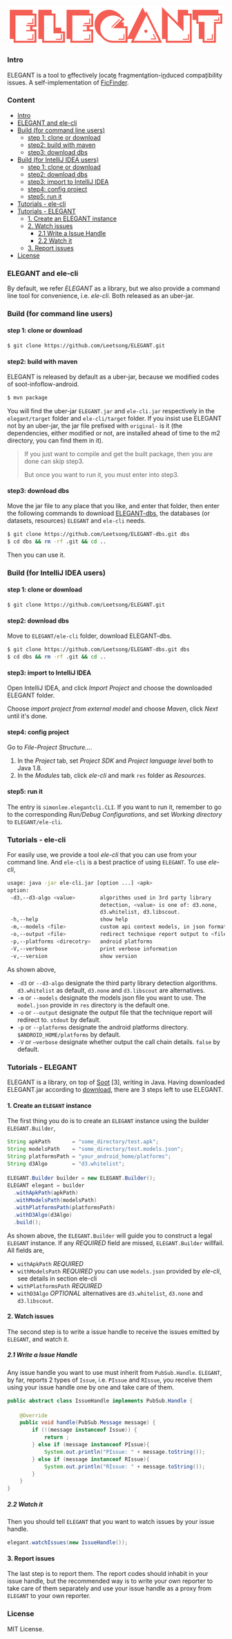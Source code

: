 ![ELEGANT](./.github/ELEGANT.png)

### Intro

ELEGANT is a tool to <u>e</u>ffectively <u>l</u>ocat<u>e</u> fra<u>g</u>ment<u>a</u>tion-i<u>n</u>duced compa<u>t</u>ibility issues. A self-implementation of [FicFinder](http://sccpu2.cse.ust.hk/ficfinder/index.html).

### Content

 * [Intro](#intro)
 * [ELEGANT and ele-cli](#elegant-and-ele-cli)
 * [Build (for command line users)](#build-for-command-line-users)
    * [step 1: clone or download](#step-1-clone-or-download)
    * [step2: build with maven](#step2-build-with-maven)
    * [step3: download dbs](#step3-download-dbs)
 * [Build (for IntelliJ IDEA users)](#build-for-intellij-idea-users)
    * [step 1: clone or download](#step-1-clone-or-download-1)
    * [step2: download dbs](#step2-download-dbs)
    * [step3: import to IntelliJ IDEA](#step3-import-to-intellij-idea)
    * [step4: config project](#step4-config-project)
    * [step5: run it](#step5-run-it)
 * [Tutorials - ele-cli](#tutorials---ele-cli)
 * [Tutorials - ELEGANT](#tutorials---elegant)
    * [1. Create an ELEGANT instance](#1-create-an-elegant-instance)
    * [2. Watch issues](#2-watch-issues)
       * [2.1 Write a Issue Handle](#21-write-a-issue-handle)
       * [2.2 Watch it](#22-watch-it)
    * [3. Report issues](#3-report-issues)
 * [License](#license)

### ELEGANT and ele-cli

By default, we refer *ELEGANT* as a library, but we also provide a command line tool for convenience, i.e. *ele-cli*. Both released as an uber-jar.

### Build (for command line users)

#### step 1: clone or download

```bash
$ git clone https://github.com/Leetsong/ELEGANT.git
```

#### step2: build with maven

ELEGANT is released by default as a uber-jar, because we modified codes of soot-infoflow-android.

``` bash
$ mvn package
```

You will find the uber-jar `ELEGANT.jar` and `ele-cli.jar` respectively in the `elegant/target` folder and `ele-cli/target` folder. If you insist use ELEGANT not
by an uber-jar, the jar file prefixed with `original-` is it (the dependencies, either modified or not,
are installed ahead of time to the m2 directory, you can find them in it).

> If you just want to compile and get the built package, then you are done can skip step3.
>
> But once you want to run it, you must enter into step3.

#### step3: download dbs

Move the jar file to any place that you like, and enter that folder, then enter the following commands to download [ELEGANT-dbs](https://github.com/Leetsong/ELEGANT-dbs), the databases (or datasets, resources) `ELEGANT` and `ele-cli` needs.

```bash
$ git clone https://github.com/Leetsong/ELEGANT-dbs.git dbs
$ cd dbs && rm -rf .git && cd ..
```

Then you can use it.

### Build (for IntelliJ IDEA users)

#### step 1: clone or download

```bash
$ git clone https://github.com/Leetsong/ELEGANT.git
```

#### step2: download dbs

Move to `ELEGANT/ele-cli` folder, download ELEGANT-dbs.

```bash
$ git clone https://github.com/Leetsong/ELEGANT-dbs.git dbs
$ cd dbs && rm -rf .git && cd ..
```

#### step3: import to IntelliJ IDEA

Open IntelliJ IDEA, and click *Import Project* and choose the downloaded ELEGANT folder.

Choose *import project from external model* and choose *Maven*, click *Next* until it's done.

#### step4: config project

Go to *File-Project Structure...*.

1. In the *Project* tab, set *Project SDK* and *Project language level* both to Java 1.8.
2. In the *Modules* tab, click *ele-cli* and mark `res` folder as *Resources*.

#### step5: run it

The entry is `simonlee.elegantcli.CLI`. If you want to run it, remember to go to the corresponding *Run/Debug Configurations*, and set *Working directory* to `ELEGANT/ele-cli`.

### Tutorials - ele-cli

For easily use, we provide a tool *ele-cli* that you can use from your command line. And `ele-cli` is a best practice of using `ELEGANT`. To use *ele-cli*,

```bash
usage: java -jar ele-cli.jar [option ...] <apk>
option:
 -d3,--d3-algo <value>        algorithms used in 3rd party library
                              detection, <value> is one of: d3.none,
                              d3.whitelist, d3.libscout.
 -h,--help                    show help
 -m,--models <file>           custom api context models, in json format
 -o,--output <file>           redirect technique report output to <file>
 -p,--platforms <direcotry>   android platforms
 -V,--verbose                 print verbose information
 -v,--version                 show version
```

As shown above,

- `-d3` or `--d3-algo` designate the third party library detection algorithms. `d3.whitelist` as default, `d3.none` and `d3.libscout` are alternatives.
- `-m` or `--models` designate the models json file you want to use. The `model.json` provide in `res` directory is the default one.
- `-o` or `--output` designate the output file that the technique report will redirect to. `stdout` by default.
- `-p` or `--platforms` designate the android platforms directory. `$ANDROID_HOME/platforms` by default.
- `-V` or `—verbose` designate whether output the call chain details. `false` by default.

### Tutorials - ELEGANT

ELEGANT is a library, on top of [Soot]() [3], writing in Java. Having downloaded ELEGANT.jar according to [download](/download), there are 3 steps left to use ELEGANT.

#### 1. Create an `ELEGANT` instance

The first thing you do is to create an `ELEGANT` instance using the builder `ELEGANT.Builder`,

```java
String apkPath       = "some_directory/test.apk";
String modelsPath    = "some_directory/test.models.json";
String platformsPath = "your_android_home/platforms";
String d3Algo        = "d3.whitelist";

ELEGANT.Builder builder = new ELEGANT.Builder();
ELEGANT elegant = builder
  .withApkPath(apkPath)
  .withModelsPath(modelsPath)
  .withPlatformsPath(platformsPath)
  .withD3Algo(d3Algo)
  .build();
```

As shown above, the `ELEGANT.Builder` will guide you to construct a legal `ELEGANT` instance. If any *REQUIRED* field are missed, `ELEGANT.Builder` willfail. All fields are,

- `withApkPath` *REQUIRED* 
- `withModelsPath` *REQUIRED* you can use `models.json`  provided by *ele-cli*, see details in section ele-cli
- `withPlatformsPath` *REQUIRED*
- `withD3Algo`  *OPTIONAL* alternatives are `d3.whitelist`, `d3.none` and `d3.libscout`.

#### 2. Watch issues

The second step is to write a issue handle to receive the issues emitted by `ELEGANT`, and watch it.

##### 2.1 Write a Issue Handle

Any issue handle you want to use must inherit from `PubSub.Handle`. `ELEGANT`, by far, reports 2 types of `Issue`, i.e. `PIssue` and `RIssue`, you receive them using your issue handle one by one and take care of them.

```java
public abstract class IssueHandle implements PubSub.Handle {

    @Override
    public void handle(PubSub.Message message) {
        if (!(message instanceof Issue)) {
            return ;
        } else if (message instanceof PIssue){
            System.out.println("PIssue: " + message.toString());
        } else if (message instanceof RIssue){
            System.out.println("RIssue: " + message.toString());
        }
    }
}
```

##### 2.2 Watch it

Then you should tell `ELEGANT` that you want to watch issues by your issue handle.

```java
elegant.watchIssues(new IssueHandle());
```

#### 3. Report issues

The last step is to report them. The report codes should inhabit in your issue handle, but the recommended way is to write your own reporter to take care of them separately and use your issue handle as a proxy from `ELEGANT` to your own reporter.

### License

MIT License.